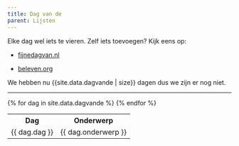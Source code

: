 ```yaml
---
title: Dag van de
parent: Lijsten
---
```


Elke dag wel iets te vieren. Zelf iets toevoegen? Kijk eens op:

- [fijnedagvan.nl](https://www.fijnedagvan.nl/)

- [beleven.org](https://www.beleven.org/feesten/)

We hebben nu {{site.data.dagvande | size}} dagen dus we zijn er nog niet.

---

<table>
    <tr>
        <th>Dag</th>
        <th>Onderwerp</th>
    </tr>
{% for dag in site.data.dagvande %}
    <tr>
        <td>{{ dag.dag }}</td>
        <td>{{ dag.onderwerp }}</td>
    </tr>
{% endfor %}
</table>
